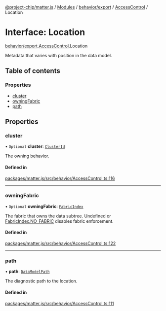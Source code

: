 [@project-chip/matter.js](../README.md) / [Modules](../modules.md) / [behavior/export](../modules/behavior_export.md) / [AccessControl](../modules/behavior_export.AccessControl.md) / Location

# Interface: Location

[behavior/export](../modules/behavior_export.md).[AccessControl](../modules/behavior_export.AccessControl.md).Location

Metadata that varies with position in the data model.

## Table of contents

### Properties

- [cluster](behavior_export.AccessControl.Location.md#cluster)
- [owningFabric](behavior_export.AccessControl.Location.md#owningfabric)
- [path](behavior_export.AccessControl.Location.md#path)

## Properties

### cluster

• `Optional` **cluster**: [`ClusterId`](../modules/datatype_export.md#clusterid)

The owning behavior.

#### Defined in

[packages/matter.js/src/behavior/AccessControl.ts:116](https://github.com/project-chip/matter.js/blob/3adaded6/packages/matter.js/src/behavior/AccessControl.ts#L116)

___

### owningFabric

• `Optional` **owningFabric**: [`FabricIndex`](../modules/datatype_export.md#fabricindex)

The fabric that owns the data subtree.  Undefined or [FabricIndex.NO_FABRIC](../modules/datatype_export.FabricIndex.md#no_fabric) disables fabric
enforcement.

#### Defined in

[packages/matter.js/src/behavior/AccessControl.ts:122](https://github.com/project-chip/matter.js/blob/3adaded6/packages/matter.js/src/behavior/AccessControl.ts#L122)

___

### path

• **path**: [`DataModelPath`](behavior_cluster_export._internal_.DataModelPath.md)

The diagnostic path to the location.

#### Defined in

[packages/matter.js/src/behavior/AccessControl.ts:111](https://github.com/project-chip/matter.js/blob/3adaded6/packages/matter.js/src/behavior/AccessControl.ts#L111)
